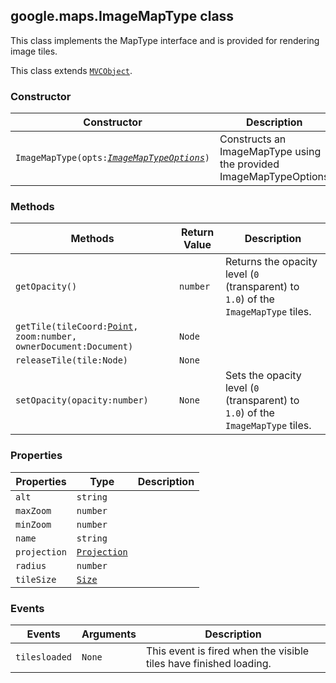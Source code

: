 <h2 id="ImageMapType">
google.maps.ImageMapType
class
</h2><p>This class implements the MapType interface and is provided for rendering image tiles.</p><p>This class extends
<code><a href="https://github.com/amenadiel/google-maps-documentation/blob/master/docs/google.maps.MVCObject.md">MVCObject</a></code>.
</p><h3>Constructor</h3><table summary="class ImageMapType - Constructor" width="100%">
<thead>
<tr><th>Constructor</th>
<th>Description</th>
</tr></thead>
<tbody>
<tr>
<td><code>ImageMapType(opts:<a href="https://github.com/amenadiel/google-maps-documentation/blob/master/docs/google.maps.ImageMapTypeOptions.md"><em>ImageMapTypeOptions</em></a>)</code></td>
<td>Constructs an ImageMapType using the provided ImageMapTypeOptions</td>
</tr>
</tbody>
</table><h3>Methods</h3><table summary="class ImageMapType - Methods" width="100%">
<thead>
<tr><th>Methods</th>
<th>Return Value</th>
<th>Description</th>
</tr></thead>
<tbody>
<tr>
<td><code>getOpacity()</code></td>
<td><code>number</code></td>
<td>Returns the opacity level (<code>0</code> (transparent) to <code>1.0</code>) of the <code>ImageMapType</code> tiles.</td>
</tr>
<tr>
<td><code>getTile(tileCoord:<a href="https://github.com/amenadiel/google-maps-documentation/blob/master/docs/google.maps.Point.md">Point</a>, zoom:number, ownerDocument:Document)</code></td>
<td><code>Node</code></td>
<td></td>
</tr>
<tr>
<td><code>releaseTile(tile:Node)</code></td>
<td><code>None</code></td>
<td></td>
</tr>
<tr>
<td><code>setOpacity(opacity:number)</code></td>
<td><code>None</code></td>
<td>Sets the opacity level (<code>0</code> (transparent) to <code>1.0</code>) of the <code>ImageMapType</code> tiles.</td>
</tr>
</tbody>
</table><h3>Properties</h3><table summary="class ImageMapType - Properties" width="100%">
<thead>
<tr><th>Properties</th>
<th>Type</th>
<th>Description</th>
</tr></thead>
<tbody>
<tr>
<td><code>alt</code></td>
<td><code>string</code></td>
<td></td>
</tr>
<tr>
<td><code>maxZoom</code></td>
<td><code>number</code></td>
<td></td>
</tr>
<tr>
<td><code>minZoom</code></td>
<td><code>number</code></td>
<td></td>
</tr>
<tr>
<td><code>name</code></td>
<td><code>string</code></td>
<td></td>
</tr>
<tr>
<td><code>projection</code></td>
<td><code><a href="https://github.com/amenadiel/google-maps-documentation/blob/master/docs/google.maps.Projection.md">Projection</a></code></td>
<td></td>
</tr>
<tr>
<td><code>radius</code></td>
<td><code>number</code></td>
<td></td>
</tr>
<tr>
<td><code>tileSize</code></td>
<td><code><a href="https://github.com/amenadiel/google-maps-documentation/blob/master/docs/google.maps.Size.md">Size</a></code></td>
<td></td>
</tr>
</tbody>
</table><h3>Events</h3><table summary="class ImageMapType - Events" width="100%">
<thead>
<tr><th>Events</th>
<th>Arguments</th>
<th>Description</th>
</tr></thead>
<tbody>
<tr>
<td><code>tilesloaded</code></td>
<td><code>None</code></td>
<td>This event is fired when the visible tiles have finished loading.</td>
</tr>
</tbody>
</table>